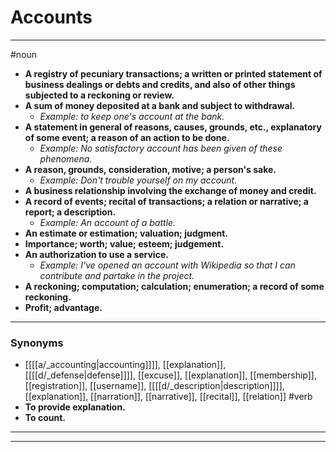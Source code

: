 # Accounts
---
#noun
- **A registry of pecuniary transactions; a written or printed statement of business dealings or debts and credits, and also of other things subjected to a reckoning or review.**
- **A sum of money deposited at a bank and subject to withdrawal.**
	- _Example: to keep one's account at the bank._
- **A statement in general of reasons, causes, grounds, etc., explanatory of some event; a reason of an action to be done.**
	- _Example: No satisfactory account has been given of these phenomena._
- **A reason, grounds, consideration, motive; a person's sake.**
	- _Example: Don't trouble yourself on my account._
- **A business relationship involving the exchange of money and credit.**
- **A record of events; recital of transactions; a relation or narrative; a report; a description.**
	- _Example: An account of a battle._
- **An estimate or estimation; valuation; judgment.**
- **Importance; worth; value; esteem; judgement.**
- **An authorization to use a service.**
	- _Example: I've opened an account with Wikipedia so that I can contribute and partake in the project._
- **A reckoning; computation; calculation; enumeration; a record of some reckoning.**
- **Profit; advantage.**
---
### Synonyms
- [[[[a/_accounting|accounting]]]], [[explanation]], [[[[d/_defense|defense]]]], [[excuse]], [[explanation]], [[membership]], [[registration]], [[username]], [[[[d/_description|description]]]], [[explanation]], [[narration]], [[narrative]], [[recital]], [[relation]]
#verb
- **To provide explanation.**
- **To count.**
---
---
